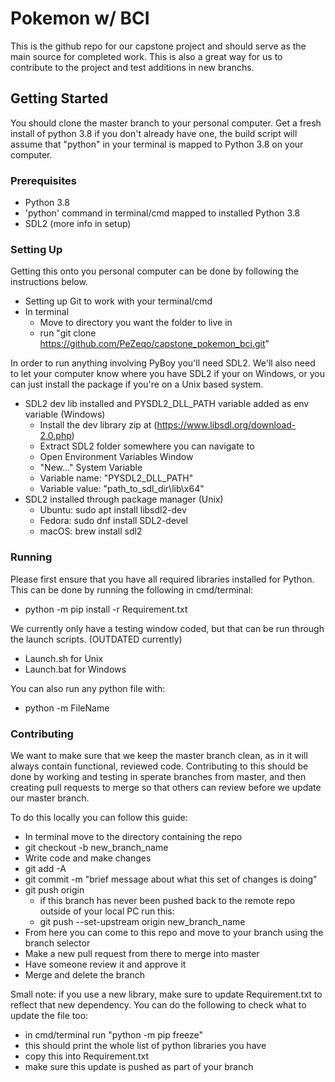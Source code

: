 # Pokemon w/ BCI

This is the github repo for our capstone project and should serve as the main source for completed work. This is also a great way for us to contribute to the project and test additions in new branchs.

## Getting Started

You should clone the master branch to your personal computer. Get a fresh install of python 3.8 if you don't already have one, the build script will assume that "python" in your terminal is mapped to Python 3.8 on your computer.

### Prerequisites

* Python 3.8
* 'python' command in terminal/cmd mapped to installed Python 3.8
* SDL2 (more info in setup)

### Setting Up

Getting this onto you personal computer can be done by following the instructions below.

* Setting up Git to work with your terminal/cmd
* In terminal
  * Move to directory you want the folder to live in
  * run "git clone https://github.com/PeZeqo/capstone_pokemon_bci.git"

In order to run anything involving PyBoy you'll need SDL2. We'll also need to let your computer know where you have SDL2 if your on Windows, or you can just install the package if you're on a Unix based system.

* SDL2 dev lib installed and PYSDL2_DLL_PATH variable added as env variable (Windows)
  * Install the dev library zip at (https://www.libsdl.org/download-2.0.php)
  * Extract SDL2 folder somewhere you can navigate to
  * Open Environment Variables Window
  * "New..." System Variable
  * Variable name: "PYSDL2_DLL_PATH"
  * Variable value: "path_to_sdl_dir\lib\x64"
* SDL2 installed through package manager (Unix)
  * Ubuntu: sudo apt install libsdl2-dev
  * Fedora: sudo dnf install SDL2-devel
  * macOS: brew install sdl2


### Running

Please first ensure that you have all required libraries installed for Python. This can be done by running the following in cmd/terminal: 
* python -m pip install -r Requirement.txt

We currently only have a testing window coded, but that can be run through the launch scripts. (OUTDATED currently)

* Launch.sh  for Unix
* Launch.bat for Windows

You can also run any python file with:
* python -m FileName


### Contributing

We want to make sure that we keep the master branch clean, as in it will always contain functional, reviewed code. Contributing to this should be done by working and testing in sperate branches from master, and then creating pull requests to merge so that others can review before we update our master branch.

To do this locally you can follow this guide:

* In terminal move to the directory containing the repo
* git checkout -b new_branch_name
* Write code and make changes
* git add -A
* git commit -m "brief message about what this set of changes is doing"
* git push origin
  * if this branch has never been pushed back to the remote repo outside of your local PC run this:
  * git push --set-upstream origin new_branch_name
* From here you can come to this repo and move to your branch using the branch selector
* Make a new pull request from there to merge into master
* Have someone review it and approve it
* Merge and delete the branch
  
Small note: if you use a new library, make sure to update Requirement.txt to reflect that new dependency. You can do the following to check what to update the file too:

* in cmd/terminal run "python -m pip freeze"
* this should print the whole list of python libraries you have
* copy this into Requirement.txt
* make sure this update is pushed as part of your branch
